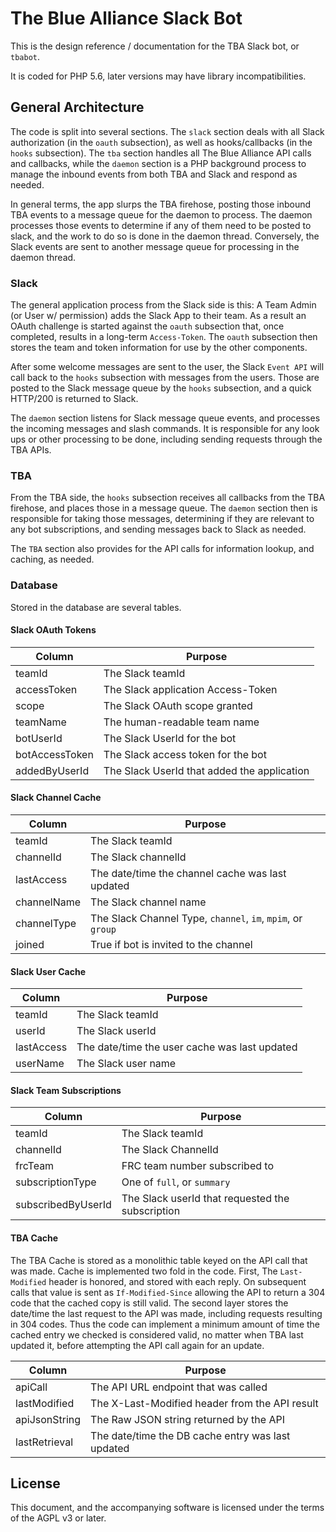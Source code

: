 # The Blue Alliance Slack Bot

This is the design reference / documentation for the TBA Slack bot, or `tbabot`.

It is coded for PHP 5.6, later versions may have library incompatibilities.

## General Architecture

The code is split into several sections. The `slack` section deals with all Slack authorization (in the `oauth`
subsection), as well as hooks/callbacks (in the `hooks` subsection). The `tba` section handles all The Blue Alliance
API calls and callbacks, while the `daemon` section is a PHP background process to manage the inbound events from
both TBA and Slack and respond as needed. 

In general terms, the app slurps the TBA firehose, posting those inbound TBA events to a message queue for the daemon to
process. The daemon processes those events to determine if any of them need to be posted to slack, and the work to do so
is done in the daemon thread. Conversely, the Slack events are sent to another message queue for processing in the
daemon thread.

### Slack

The general application process from the Slack side is this: A Team Admin (or User w/ permission) adds the Slack App to
their team. As a result an OAuth challenge is started against the `oauth` subsection that, once completed, results in a
long-term `Access-Token`. The `oauth` subsection then stores the team and token information for use by the other
components.

After some welcome messages are sent to the user, the Slack `Event API` will call back to the `hooks` subsection with
messages from the users. Those are posted to the Slack message queue by the `hooks` subsection, and a quick HTTP/200 is
returned to Slack.

The `daemon` section listens for Slack message queue events, and processes the incoming messages and slash commands.
It is responsible for any look ups or other processing to be done, including sending requests through the TBA APIs.

### TBA

From the TBA side, the `hooks` subsection receives all callbacks from the TBA firehose, and places those in a message
queue. The `daemon` section then is responsible for taking those messages, determining if they are relevant to any bot
subscriptions, and sending messages back to Slack as needed.

The `TBA` section also provides for the API calls for information lookup, and caching, as needed.

### Database

Stored in the database are several tables.

#### Slack OAuth Tokens

| Column             | Purpose                                          |
| ------------------ | ------------------------------------------------ |
| teamId             | The Slack teamId                                 |
| accessToken        | The Slack application Access-Token               |
| scope              | The Slack OAuth scope granted                    |
| teamName           | The human-readable team name                     |
| botUserId          | The Slack UserId for the bot                     |
| botAccessToken     | The Slack access token for the bot               |
| addedByUserId      | The Slack UserId that added the application      |

#### Slack Channel Cache

| Column             | Purpose                                                     |
| ------------------ | ----------------------------------------------------------- |
| teamId             | The Slack teamId                                            |
| channelId          | The Slack channelId                                         |
| lastAccess         | The date/time the channel cache was last updated            |
| channelName        | The Slack channel name                                      |
| channelType        | The Slack Channel Type, `channel`, `im`, `mpim`, or `group` |
| joined             | True if bot is invited to the channel                       |

#### Slack User Cache

| Column             | Purpose                                          |
| ------------------ | ------------------------------------------------ |
| teamId             | The Slack teamId                                 |
| userId             | The Slack userId                                 |
| lastAccess         | The date/time the user cache was last updated    |
| userName           | The Slack user name                              |

#### Slack Team Subscriptions

| Column             | Purpose                                          |
| ------------------ | ------------------------------------------------ |
| teamId             | The Slack teamId                                 |
| channelId          | The Slack ChannelId                              |
| frcTeam            | FRC team number subscribed to                    |
| subscriptionType   | One of `full`, or `summary`                      |
| subscribedByUserId | The Slack userId that requested the subscription |

#### TBA Cache
The TBA Cache is stored as a monolithic table keyed on the API call that was made. Cache is implemented two fold in
the code. First, The `Last-Modified` header is honored, and stored with each reply. On subsequent calls that value
is sent as `If-Modified-Since` allowing the API to return a 304 code that the cached copy is still valid. The second
layer stores the date/time the last request to the API was made, including requests resulting in 304 codes. Thus the
code can implement a minimum amount of time the cached entry we checked is considered valid, no matter when TBA
last updated it, before attempting the API call again for an update.

| Column             | Purpose                                           |
| ------------------ | ------------------------------------------------- |
| apiCall            | The API URL endpoint that was called              |
| lastModified       | The X-Last-Modified header from the API result    |
| apiJsonString      | The Raw JSON string returned by the API           |
| lastRetrieval      | The date/time the DB cache entry was last updated |


## License
This document, and the accompanying software is licensed under the terms of the AGPL v3 or later.

